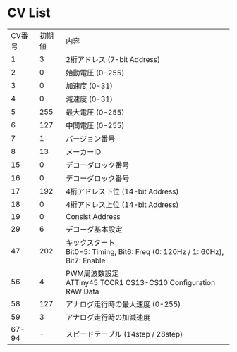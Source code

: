 # CV List

<table>
  <tr>
    <td>CV番号</td>
    <td>初期値</td>
    <td>内容</td>
  </tr>
  <tr>
    <td>1</td>
    <td>3</td>
    <td>2桁アドレス (7-bit Address)</td>
  </tr>
  <tr>
    <td>2</td>
    <td>0</td>
    <td>始動電圧 (0-255)</td>
  </tr>
  <tr>
    <td>3</td>
    <td>0</td>
    <td>加速度 (0-31)</td>
  </tr>
  <tr>
    <td>4</td>
    <td>0</td>
    <td>減速度 (0-31)</td>
  </tr>
  <tr>
    <td>5</td>
    <td>255</td>
    <td>最大電圧 (0-255)</td>
  </tr>
  <tr>
    <td>6</td>
    <td>127</td>
    <td>中間電圧 (0-255)</td>
  </tr>
  <tr>
    <td>7</td>
    <td>1</td>
    <td>バージョン番号</td>
  </tr>
  <tr>
    <td>8</td>
    <td>13</td>
    <td>メーカーID</td>
  </tr>
  <tr>
    <td>15</td>
    <td>0</td>
    <td>デコーダロック番号</td>
  </tr>
  <tr>
    <td>16</td>
    <td>0</td>
    <td>デコーダロック番号</td>
  </tr>
  <tr>
    <td>17</td>
    <td>192</td>
    <td>4桁アドレス下位 (14-bit Address)</td>
  </tr>
  <tr>
    <td>18</td>
    <td>0</td>
    <td>4桁アドレス上位 (14-bit Address)</td>
  </tr>
  <tr>
    <td>19</td>
    <td>0</td>
    <td>Consist Address </td>
  </tr>
  <tr>
    <td>29</td>
    <td>6</td>
    <td>デコーダ基本設定</td>
  </tr>
  <tr>
    <td>47</td>
    <td>202</td>
    <td>キックスタート
    <br />Bit0-5: Timing, Bit6: Freq (0: 120Hz / 1: 60Hz), Bit7: Enable</td>
  </tr>
  <tr>
    <td>56</td>
    <td>4</td>
    <td>PWM周波数設定
    <br />ATTiny45 TCCR1 CS13-CS10 Configuration RAW Data</td>
  </tr>
  <tr>
    <td>58</td>
    <td>127</td>
    <td>アナログ走行時の最大速度 (0-255)</td>
  </tr>
  <tr>
    <td>59</td>
    <td>3</td>
    <td>アナログ走行時の加減速度</td>
  </tr>
  <tr>
    <td>67-94</td>
    <td>-</td>
    <td>スピードテーブル (14step / 28step)</td> 
  </tr>
</table>